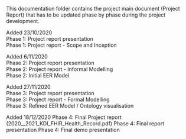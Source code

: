 
This documentation folder contains the project main document (Project Report) that has to be updated phase by phase during the project development.

Added 23/10/2020  
Phase 1: Project report presentation  
Phase 1: Project report - Scope and Inception  

Added 6/11/2020  
Phase 2: Project report presentation  
Phase 2: Project report - Informal Modelling  
Phase 2: Initial EER Model

Added 27/11/2020  
Phase 3: Project report presentation  
Phase 3: Project report - Formal Modelling  
Phase 3: Refined EER Model / Ontology visualisation  

Added 18/12/2020
Phase 4: Final Project report (2020__2021_KDI_FHIR_Health_Record.pdf)
Phase 4: Final report presentation
Phase 4: Final demo presentation
